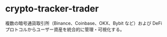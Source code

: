 # crypto-tracker-trader
複数の暗号通貨取引所（Binance、Coinbase、OKX、Bybit など）および DeFi プロトコルからユーザー資産を統合的に管理・可視化する。
